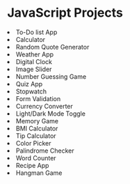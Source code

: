 # JavaScript Projects

<li>To-Do list App</li>
        <li>Calculator</li>
        <li>Random Quote Generator</li>
        <li>Weather App</li>
        <li>Digital Clock</li>
        <li>Image Slider</li>
        <li>Number Guessing Game</li>
        <li>Quiz App</li>
        <li>Stopwatch</li>
        <li>Form Validation</li>
        <li>Currency Converter</li>
        <li>Light/Dark Mode Toggle</li>
        <li>Memory Game</li>
        <li>BMI Calculator</li>
        <li>Tip Calculator</li>
        <li>Color Picker</li>
        <li>Palindrome Checker</li>
        <li>Word Counter</li>
        <li>Recipe App</li>
        <li>Hangman Game</li>
